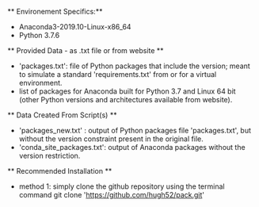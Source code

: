 

** Environement Specifics:**

- Anaconda3-2019.10-Linux-x86_64
- Python 3.7.6

** Provided Data - as .txt file or from website **

- 'packages.txt': file of Python packages that include the version; meant to simulate a standard 'requirements.txt' from or for a virtual environment.
- list of packages for Anaconda built for Python 3.7 and Linux 64 bit (other Python versions and architectures available from website).

** Data Created From Script(s) **

- 'packages_new.txt' : output of Python packages file 'packages.txt', but without the version constraint present in the original file.
- 'conda_site_packages.txt': output of Anaconda packages without the version restriction.

** Recommended Installation **

- method 1: simply clone the github repository using the terminal command git clone 'https://github.com/hugh52/pack.git'

